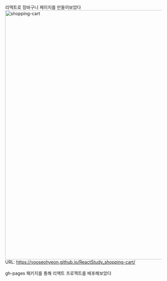 리액트로 장바구니 페이지를 만들어보았다 <br>
<img width="800" alt="shopping-cart" src="https://github.com/user-attachments/assets/374da324-335f-44ac-aa7e-7ee2559d2b4a"> <br>
URL: https://yooseohyeon.github.io/ReactStudy_shopping-cart/ <br>
<br>
gh-pages 패키지를 통해 리액트 프로젝트를 배포해보았다

